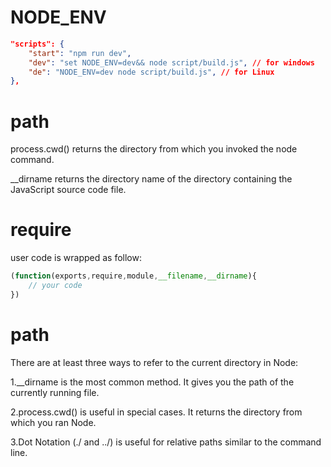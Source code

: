 # NODE_ENV

```json
"scripts": {
    "start": "npm run dev",
    "dev": "set NODE_ENV=dev&& node script/build.js", // for windows
    "de": "NODE_ENV=dev node script/build.js", // for Linux
},
```

# path

process.cwd() returns the directory from which you invoked the node command.

__dirname returns the directory name of the directory containing the JavaScript source code file.

# require

user code is wrapped as follow:

```js
(function(exports,require,module,__filename,__dirname){
    // your code
})
```

# path

There are at least three ways to refer to the current directory in Node:

1.__dirname is the most common method. It gives you the path of the currently running file.

2.process.cwd() is useful in special cases. It returns the directory from which you ran Node.

3.Dot Notation (./ and ../) is useful for relative paths similar to the command line.

